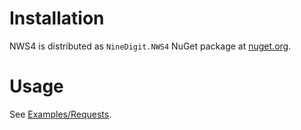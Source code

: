 # Installation

NWS4 is distributed as `NineDigit.NWS4` NuGet package at [nuget.org](https://www.nuget.org/packages/NineDigit.NWS4).

# Usage

See [Examples/Requests](https://github.com/ninedigit/NWS4/tree/master/Examples/Requests).